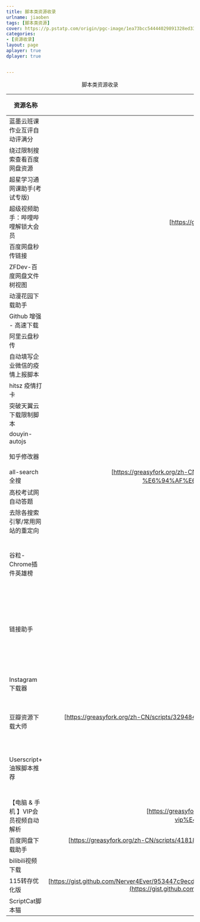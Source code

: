 ```yaml
---
title: 脚本类资源收录
urlname: jiaoben
tags: [脚本类资源]
cover: https://p.pstatp.com/origin/pgc-image/1ea73bcc54444029891328ed332773fd
categories:
- [资源收录]
layout: page
aplayer: true
dplayer: true


---
```




<center>脚本类资源收录</center>



| 资源名称                            |                           链接地址                           | 获取途径 | 备注信息                                                     |
| ----------------------------------- | :----------------------------------------------------------: | -------- | ------------------------------------------------------------ |
| 蓝墨云班课作业互评自动评满分        |     https://bbs.tampermonkey.net.cn/thread-465-1-1.html      | 油猴脚本 |                                                              |
| 绕过限制搜索查看百度网盘资源        | [https://greasyfork.org/zh-CN/scripts/412173-绕过限制搜索查看百度网盘资源](null) | 油猴脚本 |                                                              |
| 超星学习通网课助手(考试专版)        | [https://greasyfork.org/zh-CN/scripts/418354-超星学习通网课助手-考试专版](null) | 油猴脚本 |                                                              |
| 超级视频助手：哔哩哔哩解锁大会员    | [https://greasyfork.org/zh-CN/scripts/418804-超级视频助手-哔哩哔哩解锁大会员-b站视频解析下载-a站视频解析下载-爱奇艺-腾讯-优酷-芒果等全网vip视频免费看破解去广告-免跳直接看-youtube-facebook等视频解析下载](null) | 油猴脚本 |                                                              |
| 百度网盘秒传链接                    | [https://greasyfork.org/zh-CN/scripts/424574-秒传链接提取](null) | 油猴脚本 |                                                              |
| ZFDev-百度网盘文件树视图            | [https://greasyfork.org/zh-CN/scripts/374408-zfdev-百度网盘文件树视图](null) | 油猴脚本 |                                                              |
| 动漫花园下载助手                    | https://greasyfork.org/zh-CN/scripts/383159-dmhy-download-helper | 油猴脚本 |                                                              |
| Github 增强 - 高速下载              | [https://greasyfork.org/zh-CN/scripts/412245-github-增强-高速下载](null) | 油猴脚本 |                                                              |
| 阿里云盘秒传                        |     https://bbs.tampermonkey.net.cn/thread-427-1-1.html      | 油猴脚本 |                                                              |
| 自动填写企业微信的疫情上报脚本      | https://greasyfork.org/zh-CN/scripts/397342-自动填写企业微信的疫情上报脚本 | 油猴脚本 |                                                              |
| hitsz 疫情打卡                      |  https://greasyfork.org/zh-CN/scripts/423018-hitsz-疫情打卡  | 油猴脚本 |                                                              |
| 突破天翼云下载限制脚本              |         https://github.com/oneNorth7/Cloud189_popper         | 油猴脚本 |                                                              |
| douyin-autojs                       |      https://github.com/unlimitbladeworks/douyin-autojs      | autojs   |                                                              |
| 知乎修改器                          |  https://greasyfork.org/zh-CN/scripts/423404-知乎样式修改器  | 油猴脚本 |                                                              |
| all-search 全搜                     | [https://greasyfork.org/zh-CN/scripts/397993-all-search-%E5%85%A8%E6%90%9C-%E4%B8%80%E4%B8%AA%E6%90%9C%E7%B4%A2%E5%BC%95%E6%93%8E%E5%BF%AB%E6%8D%B7%E8%B7%B3%E8%BD%AC%E8%8F%9C%E5%8D%95-%E6%94%AF%E6%8C%81%E5%9B%BE%E5%BD%A2%E7%95%8C%E9%9D%A2%E8%87%AA%E5%AE%9A%E4%B9%89](https://greasyfork.org/zh-CN/scripts/397993-all-search-全搜-一个搜索引擎快捷跳转菜单-支持图形界面自定义) | 油猴脚本 |                                                              |
| 高校考试网自动答题                  |     https://bbs.tampermonkey.net.cn/thread-607-1-1.html      | 油猴脚本 |                                                              |
| 去除各搜索引擎/常用网站的重定向     |   https://greasyfork.org/zh-CN/scripts/11915-anti-redirect   | 油猴脚本 |                                                              |
| 谷粒-Chrome插件英雄榜               |         https://github.com/zhaoolee/ChromeAppHeroes          | 谷歌插件 | 谷歌插件中文说明书，收集了100+优秀好用的插件                 |
| 链接助手                            | [https://greasyfork.org/zh-CN/scripts/422773-%E9%93%BE%E6%8E%A5%E5%8A%A9%E6%89%8B](https://greasyfork.org/zh-CN/scripts/422773-链接助手) | 油猴脚本 | 自动填写密码，点击链接文本自动转成链接等等，很强大，搭配雷利子 |
| Instagram 下载器                    | https://greasyfork.org/zh-CN/scripts/406535-instagram-download-button | 油猴脚本 | 下载 Instagram 的图片和视频                                  |
| 豆瓣资源下载大师                    | [https://greasyfork.org/zh-CN/scripts/329484-%E8%B1%86%E7%93%A3%E8%B5%84%E6%BA%90%E4%B8%8B%E8%BD%BD%E5%A4%A7%E5%B8%88-1%E7%A7%92%E6%90%9E%E5%AE%9A%E8%B1%86%E7%93%A3%E7%94%B5%E5%BD%B1-%E9%9F%B3%E4%B9%90-%E5%9B%BE%E4%B9%A6%E4%B8%8B%E8%BD%BD](https://greasyfork.org/zh-CN/scripts/329484-豆瓣资源下载大师-1秒搞定豆瓣电影-音乐-图书下载) | 油猴脚本 | 1秒搞定豆瓣电影\|音乐\|图书下载                              |
| Userscript+ 油猴脚本推荐            | https://greasyfork.org/zh-CN/scripts/24508-userscript-show-site-all-userjs | 油猴脚本 | 根据你当前访问的站点自动为你推荐适用的脚本工具               |
| 【电脑 & 手机 】VIP会员视频自动解析 | [https://greasyfork.org/zh-CN/scripts/413063-%E7%94%B5%E8%84%91-%E6%89%8B%E6%9C%BA-%E5%85%A8%E7%BD%91%E5%94%AF%E4%B8%80%E5%85%A8%E8%87%AA%E5%8A%A8%E8%84%9A%E6%9C%AC-vip%E4%BC%9A%E5%91%98%E8%A7%86%E9%A2%91%E8%87%AA%E5%8A%A8%E8%A7%A3%E6%9E%90](https://greasyfork.org/zh-CN/scripts/413063-电脑-手机-全网唯一全自动脚本-vip会员视频自动解析) | 油猴脚本 |                                                              |
| 百度网盘下载助手                    | [https://greasyfork.org/zh-CN/scripts/418182-%E7%99%BE%E5%BA%A6%E7%BD%91%E7%9B%98%E7%AE%80%E6%98%93%E4%B8%8B%E8%BD%BD%E5%8A%A9%E6%89%8B-%E7%9B%B4%E9%93%BE%E4%B8%8B%E8%BD%BD%E5%A4%8D%E6%B4%BB%E7%89%88](https://greasyfork.org/zh-CN/scripts/418182-百度网盘简易下载助手-直链下载复活版) | 油猴脚本 |                                                              |
| bilibili视频下载                    | https://github.com.cnpmjs.org/injahow/bilibili-parse/raw/master/tools/bilibili-parse-download.user.js | 油猴脚本 |                                                              |
| 115转存优化版                       | [https://gist.github.com/Nerver4Ever/953447c9ecd330ffc0861d4cbb839369/raw/5fa16752a370725fc45da182f462e74843875500/115%25E8%25BD%25AC%25E5%25AD%2598%25E5%258A%25A9%25E6%2589%258Bui%25E4%25BC%2598%25E5%258C%2596%25E7%2589%2588.user.js](https://gist.github.com/Nerver4Ever/953447c9ecd330ffc0861d4cbb839369/raw/5fa16752a370725fc45da182f462e74843875500/115%E8%BD%AC%E5%AD%98%E5%8A%A9%E6%89%8Bui%E4%BC%98%E5%8C%96%E7%89%88.user.js) | 油猴脚本 |                                                              |
| ScriptCat脚本猫                     |                    https://scriptcat.org/                    | 脚本大全 |                                                              |